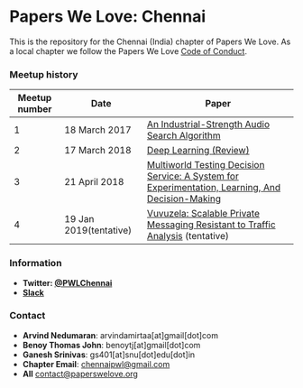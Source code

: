 # Papers We Love: Chennai

This is the repository for the Chennai (India) chapter of Papers We Love. As a local chapter we follow the Papers We Love [Code of Conduct](https://github.com/papers-we-love/chennai/blob/master/code-of-conduct.md).

### Meetup history
| Meetup number | Date        | Paper      | 
|---------------|-------------|------------|
|1              |18 March 2017|[An Industrial-Strength Audio Search Algorithm](https://github.com/papers-we-love/chennai/tree/master/industrial-strength-audio-search-algorithm)|
|2              |17 March 2018|[Deep Learning (Review)](https://github.com/papers-we-love/chennai/tree/master/deep-learning-nature-review)|
|3              |21 April 2018|[Multiworld Testing Decision Service: A System for Experimentation, Learning, And Decision-Making](https://github.com/papers-we-love/chennai/tree/master/multiworld-testing-decision-service)|
|4              |19 Jan 2019(tentative)|[Vuvuzela: Scalable Private Messaging Resistant to Traffic Analysis](https://vuvuzela.io/static/vuvuzela.pdf) (tentative)|

### Information

- **Twitter: [@PWLChennai](https://twitter.com/PWLChennai)**
- **[Slack](https://paperswelove.slack.com/messages/chennai)**

### Contact
- **Arvind Nedumaran**: arvindamirtaa[at]gmail[dot]com
- **Benoy Thomas John**: benoytj[at]gmail[dot]com
- **Ganesh Srinivas**: gs401[at]snu[dot]edu[dot]in
- **Chapter Email**: [chennaipwl@gmail.com](mailto:chennaipwl@gmail.com)
- **All** [contact@paperswelove.org](mailto:contact@paperswelove.org)
